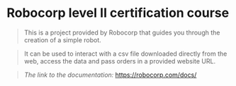 # Robocorp level II certification course
>This is a project provided by Robocorp that guides you through the creation of a simple robot.

>It can be used to interact with a csv  file downloaded directly from the web, access the data and pass orders in a provided website URL.

>*The link to the documentation:* 
 https://robocorp.com/docs/

